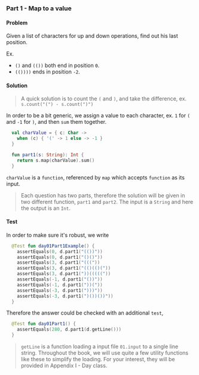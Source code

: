 ### Part 1 - Map to a value

#### Problem

Given a list of characters for up and down operations, find out his last position. 

Ex.

- `()` and `(())` both end in position `0`.
- `(())))` ends in position `-2`.

#### Solution

> A quick solution is to count the `(` and `)`, and take the difference, ex. `s.count("(") - s.count(")")`

In order to be a bit generic, we assign a value to each character, ex. `1` for `(` and `-1` for `)`, and then  `sum` them together. 

```kotlin
  val charValue = { c: Char -> 
    when (c) { '(' -> 1 else -> -1 }
  }

  fun part1(s: String): Int {
    return s.map(charValue).sum()
  }
```

`charValue` is a `function`, referenced by  `map` which accepts `function` as its input.

> Each question has two parts, therefore the solution will be given in two different function, `part1` and `part2`. The input is a `String` and here the output is an `Int`.


#### Test

In order to make sure it's robust, we write

```kotlin
  @Test fun day01Part1Example() {
    assertEquals(0, d.part1("(())"))
    assertEquals(0, d.part1("()()"))
    assertEquals(3, d.part1("((("))
    assertEquals(3, d.part1("(()(()("))
    assertEquals(3, d.part1("))((((("))
    assertEquals(-1, d.part1("())"))
    assertEquals(-1, d.part1("))("))
    assertEquals(-3, d.part1(")))"))
    assertEquals(-3, d.part1(")())())"))
  }
```

Therefore the answer could be checked with an additional `test`,

```kotlin
  @Test fun day01Part1() {
    assertEquals(280, d.part1(d.getLine()))
  }
```

> `getLine` is a function loading a input file `01.input` to a single line string. Throughout the book, we will use quite a few utility functions like these to simplify the loading. For your interest, they will be provided in Appendix I - Day class. 